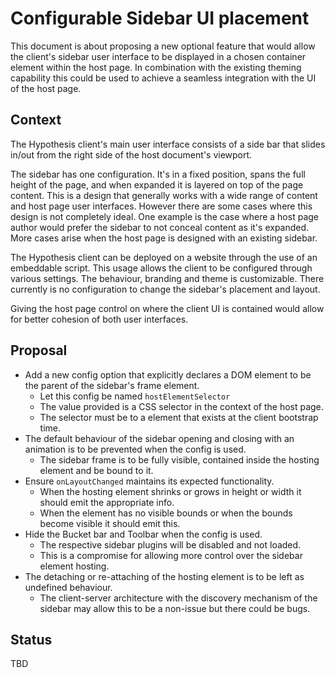 # Configurable Sidebar UI placement

This document is about proposing a new optional feature that would allow the client's sidebar user interface to be displayed in a chosen container element within the host page.
In combination with the existing theming capability this could be used to achieve a seamless integration with the UI of the host page.

## Context

The Hypothesis client's main user interface consists of a side bar that slides in/out from the right side of the host document's viewport.

The sidebar has one configuration. It's in a fixed position, spans the full height of the page, and when expanded it is layered on top of the page content.
This is a design that generally works with a wide range of content and host page user interfaces.
However there are some cases where this design is not completely ideal. 
One example is the case where a host page author would prefer the sidebar to not conceal content as it's expanded.
More cases arise when the host page is designed with an existing sidebar. 

The Hypothesis client can be deployed on a website through the use of an embeddable script. This usage allows the client to be configured through various settings. 
The behaviour, branding and theme is customizable. There currently is no configuration to change the sidebar's placement and layout. 

Giving the host page control on where the client UI is contained would allow for better cohesion of both user interfaces. 

## Proposal

- Add a new config option that explicitly declares a DOM element to be the parent of the sidebar's frame element.
    - Let this config be named `hostElementSelector`
    - The value provided is a CSS selector in the context of the host page.
    - The selector must be to a element that exists at the client bootstrap time.
- The default behaviour of the sidebar opening and closing with an animation is to be prevented when the config is used.
    - The sidebar frame is to be fully visible, contained inside the hosting element and be bound to it.
- Ensure `onLayoutChanged` maintains its expected functionality.
    - When the hosting element shrinks or grows in height or width it should emit the appropriate info.
    - When the element has no visible bounds or when the bounds become visible it should emit this.
- Hide the Bucket bar and Toolbar when the config is used.
    - The respective sidebar plugins will be disabled and not loaded.
    - This is a compromise for allowing more control over the sidebar element hosting.
- The detaching or re-attaching of the hosting element is to be left as undefined behaviour.
    - The client-server architecture with the discovery mechanism of the sidebar may allow this to be a non-issue but there could be bugs.

## Status

TBD